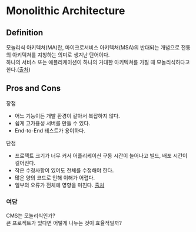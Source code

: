 # Monolithic Architecture

## Definition
모놀리식 아키텍쳐(MA)란, 마이크로서비스 아키텍쳐(MSA)의 반대되는 개념으로 전통의 아키텍쳐를 지칭하는 의미로 생겨난 단어이다.  
하나의 서비스 또는 애플리케이션이 하나의 거대한 아키텍쳐를 가질 때 모놀리식하다고 한다.([출처](https://m.blog.naver.com/dktmrorl/221863498991))

## Pros and Cons
장점
- 어느 기능이든 개발 환경이 같아서 복잡하지 않다.
- 쉽게 고가용성 서버를 만들 수 있다.
- End-to-End 테스트가 용이하다.

단점
- 프로젝트 크기가 너무 커서 어플리케이션 구동 시간이 늘어나고 빌드, 배포 시간이 길어진다.
- 작은 수정사항이 있어도 전체를 수정해야 한다.
- 많은 양의 코드로 인해 이해가 어렵다.
- 일부의 오류가 전체에 영향을 미친다.
[출처](https://lion-king.tistory.com/entry/%EB%A7%88%EC%9D%B4%ED%81%AC%EB%A1%9C-%EC%84%9C%EB%B9%84%EC%8A%A4-vs-%EB%AA%A8%EB%86%80%EB%A6%AC%EC%8B%9D-%EC%95%84%ED%82%A4%ED%85%8D%EC%B2%98-MicroService-vs-Monolithic-Architecture-%EA%B0%84%EB%8B%A8-%EC%86%8C%EA%B0%9C-%EB%B0%8F-%EC%A3%BC%EA%B4%80%EC%A0%81-%EC%9D%98%EA%B2%AC)

### 여담
CMS는 모놀리식인가?  
큰 프로젝트가 있다면 어떻게 나누는 것이 효율적일까?

